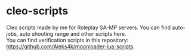 # cleo-scripts
Cleo scripts made by me for Roleplay SA-MP servers. You can find auto-jobs, auto shooting range and other scripts here.<br>You can find verification scripts in this repository: https://github.com/Aleks4k/moonloader-lua-scripts.

